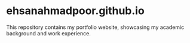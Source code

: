 # ehsanahmadpoor.github.io
This repository contains my portfolio website, showcasing my academic background and work experience.
